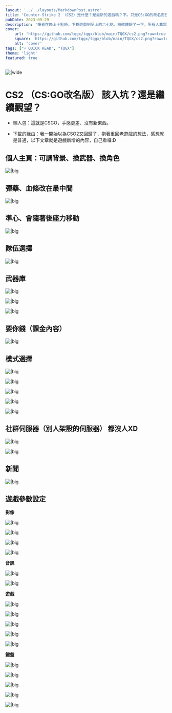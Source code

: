 ```yaml
---
layout: '../../layouts/MarkdownPost.astro'
title: 'Counter-Strike 2 （CS2）是什麼？是最新的遊戲嗎？不。只是CS:GO的改名而已'
pubDate: 2023-09-29
description: '筆者在晚上十點時，下載遊戲到早上的六七點。稍微體驗了一下，所有人萬眾期待的新遊戲Counter-Strike 2 （CS2），實際上只是CSGO的改名版而已。一切都是原有的樣子，加上一些不必要的介面修改、或是準心加入後座力的功能、手感更差，除此之外一切都是原有CSGO的樣子。'
cover:
    url: 'https://github.com/tqgx/tqgx/blob/main/TQGX/cs2.png?raw=true'
    square: 'https://github.com/tqgx/tqgx/blob/main/TQGX/cs2.png?raw=true'
    alt: 'cover'
tags: ["⚡ QUICK READ", "TQGX"] 
theme: 'light'
featured: true
---
```



![|wide](https://github.com/tqgx/tqgx/blob/main/TQGX/cs2.png?raw=true)

# CS2 （CS:GO改名版） 該入坑？還是繼續觀望？
- 懶人包：這就是CSGO，手感更差、沒有新東西。

- 下載的緣由：我一開始以為CSO2又回歸了，抱著重回老遊戲的想法，感想就是普通，以下文章就是遊戲新增的內容，自己看囉:D


## 個人主頁：可調背景、換武器、換角色

![|big](https://github.com/tqgx/tqgx/blob/main/TQGX/cs0.png?raw=true)

## 彈藥、血條改在最中間

![|big](https://github.com/tqgx/tqgx/blob/main/TQGX/cs3.png?raw=true)

## 準心、會隨著後座力移動

![|big](https://github.com/tqgx/tqgx/blob/main/TQGX/cs2.gif?raw=true)


## 隊伍選擇

![|big](https://github.com/tqgx/tqgx/blob/main/TQGX/cs4.png?raw=true)

## 武器庫

![|big](https://github.com/tqgx/tqgx/blob/main/TQGX/cs5.png?raw=true)

![|big](https://github.com/tqgx/tqgx/blob/main/TQGX/cs6.png?raw=true)

![|big](https://github.com/tqgx/tqgx/blob/main/TQGX/cs7.png?raw=true)

## 要你錢（課金內容）


![|big](https://github.com/tqgx/tqgx/blob/main/TQGX/cs8.png?raw=true)

## 模式選擇

![|big](https://github.com/tqgx/tqgx/blob/main/TQGX/cs9.png?raw=true)

![|big](https://github.com/tqgx/tqgx/blob/main/TQGX/cs10.png?raw=true)

![|big](https://github.com/tqgx/tqgx/blob/main/TQGX/cs11.png?raw=true)

![|big](https://github.com/tqgx/tqgx/blob/main/TQGX/cs12.png?raw=true)

![|big](https://github.com/tqgx/tqgx/blob/main/TQGX/cs13.png?raw=true)

## 社群伺服器（別人架設的伺服器） 都沒人XD

![|big](https://github.com/tqgx/tqgx/blob/main/TQGX/cs15.png?raw=true)

![|big](https://github.com/tqgx/tqgx/blob/main/TQGX/cs14.png?raw=true)

## 新聞

![|big](https://github.com/tqgx/tqgx/blob/main/TQGX/cs16.png?raw=true)

## 遊戲參數設定

__影像__

![|big](https://github.com/tqgx/tqgx/blob/main/TQGX/cs17.png?raw=true)

![|big](https://github.com/tqgx/tqgx/blob/main/TQGX/cs18.png?raw=true)

![|big](https://github.com/tqgx/tqgx/blob/main/TQGX/cs19.png?raw=true)

![|big](https://github.com/tqgx/tqgx/blob/main/TQGX/cs20.png?raw=true)

__音訊__

![|big](https://github.com/tqgx/tqgx/blob/main/TQGX/cs21.png?raw=true)

![|big](https://github.com/tqgx/tqgx/blob/main/TQGX/cs22.png?raw=true)

__遊戲__

![|big](https://github.com/tqgx/tqgx/blob/main/TQGX/cs23.png?raw=true)

![|big](https://github.com/tqgx/tqgx/blob/main/TQGX/cs24.png?raw=true)

![|big](https://github.com/tqgx/tqgx/blob/main/TQGX/cs25.png?raw=true)

![|big](https://github.com/tqgx/tqgx/blob/main/TQGX/cs26.png?raw=true)

![|big](https://github.com/tqgx/tqgx/blob/main/TQGX/cs27.png?raw=true)


__鍵盤__

![|big](https://github.com/tqgx/tqgx/blob/main/TQGX/cs28.png?raw=true)

![|big](https://github.com/tqgx/tqgx/blob/main/TQGX/cs29.png?raw=true)

![|big](https://github.com/tqgx/tqgx/blob/main/TQGX/cs30.png?raw=true)

![|big](https://github.com/tqgx/tqgx/blob/main/TQGX/cs31.png?raw=true)

![|big](https://github.com/tqgx/tqgx/blob/main/TQGX/cs32.png?raw=true)


